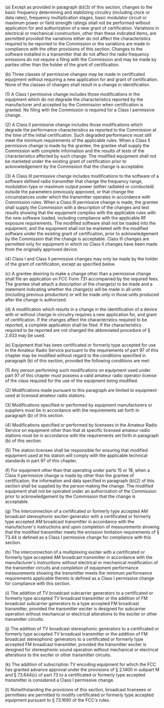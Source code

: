 (a) Except as provided in paragraph (b)(3) of this section, changes to the basic frequency determining and stabilizing circuitry (including clock or data rates), frequency multiplication stages, basic modulator circuit or maximum power or field strength ratings shall not be performed without application for and authorization of a new grant of certification. Variations in electrical or mechanical construction, other than these indicated items, are permitted provided the variations either do not affect the characteristics required to be reported to the Commission or the variations are made in compliance with the other provisions of this section. Changes to the software installed in a transmitter that do not affect the radio frequency emissions do not require a filing with the Commission and may be made by parties other than the holder of the grant of certification.

(b) Three classes of permissive changes may be made in certificated equipment without requiring a new application for and grant of certification. None of the classes of changes shall result in a change in identification.

(1) A Class I permissive change includes those modifications in the equipment which do not degrade the characteristics reported by the manufacturer and accepted by the Commission when certification is granted. No filing with the Commission is required for a Class I permissive change.

(2) A Class II permissive change includes those modifications which degrade the performance characteristics as reported to the Commission at the time of the initial certification. Such degraded performance must still meet the minimum requirements of the applicable rules. When a Class II permissive change is made by the grantee, the grantee shall supply the Commission with complete information and the results of tests of the characteristics affected by such change. The modified equipment shall not be marketed under the existing grant of certification prior to acknowledgement by the Commission that the change is acceptable.

(3) A Class III permissive change includes modifications to the software of a software defined radio transmitter that change the frequency range, modulation type or maximum output power (either radiated or conducted) outside the parameters previously approved, or that change the circumstances under which the transmitter operates in accordance with Commission rules. When a Class III permissive change is made, the grantee shall supply the Commission with a description of the changes and test results showing that the equipment complies with the applicable rules with the new software loaded, including compliance with the applicable RF exposure requirements. The modified software shall not be loaded into the equipment, and the equipment shall not be marketed with the modified software under the existing grant of certification, prior to acknowledgement by the Commission that the change is acceptable. Class III changes are permitted only for equipment in which no Class II changes have been made from the originally approved device.
                                    

(4) Class I and Class II permissive changes may only be made by the holder of the grant of certification, except as specified below.

(c) A grantee desiring to make a change other than a permissive change shall file an application on FCC Form 731 accompanied by the required fees. The grantee shall attach a description of the change(s) to be made and a statement indicating whether the change(s) will be made in all units (including previous production) or will be made only in those units produced after the change is authorized.

(d) A modification which results in a change in the identification of a device with or without change in circuitry requires a new application for, and grant of certification. If the changes affect the characteristics required to be reported, a complete application shall be filed. If the characteristics required to be reported are not changed the abbreviated procedure of § 2.933 may be used.

(e) Equipment that has been certificated or formerly type accepted for use in the Amateur Radio Service pursuant to the requirements of part 97 of this chapter may be modified without regard to the conditions specified in paragraph (b) of this section, provided the following conditions are met:

(1) Any person performing such modifications on equipment used under part 97 of this chapter must possess a valid amateur radio operator license of the class required for the use of the equipment being modified.

(2) Modifications made pursuant to this paragraph are limited to equipment used at licensed amateur radio stations.

(3) Modifications specified or performed by equipment manufacturers or suppliers must be in accordance with the requirements set forth in paragraph (b) of this section.

(4) Modifications specified or performed by licensees in the Amateur Radio Service on equipment other than that at specific licensed amateur radio stations must be in accordance with the requirements set forth in paragraph (b) of this section.

(5) The station licensee shall be responsible for ensuring that modified equipment used at his station will comply with the applicable technical standards in part 97 of this chapter.

(f) For equipment other than that operating under parts 15 or 18, when a Class II permissive change is made by other than the grantee of certification, the information and data specified in paragraph (b)(2) of this section shall be supplied by the person making the change. The modified equipment shall not be operated under an authorization of the Commission prior to acknowledgement by the Commission that the change is acceptable.

(g) The interconnection of a certificated or formerly type accepted AM broadcast stereophonic exciter-generator with a certificated or formerly type accepted AM broadcast transmitter in accordance with the manufacturer's instructions and upon completion of measurements showing that the modified transmitter meets the emission limitation requirements of § 73.44 is defined as a Class I permissive change for compliance with this section.

(h) The interconnection of a multiplexing exciter with a certificated or formerly type accepted AM broadcast transmitter in accordance with the manufacturer's instructions without electrical or mechanical modification of the transmitter circuits and completion of equipment performance measurements showing the transmitter meets the minimum performance requirements applicable thereto is defined as a Class I permissive change for compliance with this section.

(i) The addition of TV broadcast subcarrier generators to a certificated or formerly type accepted TV broadcast transmitter or the addition of FM broadcast subcarrier generators to a type accepted FM broadcast transmitter, provided the transmitter exciter is designed for subcarrier operation without mechanical or electrical alterations to the exciter or other transmitter circuits.

(j) The addition of TV broadcast stereophonic generators to a certificated or formerly type accepted TV broadcast transmitter or the addition of FM broadcast stereophonic generators to a certificated or formerly type accepted FM broadcast transmitter, provided the transmitter exciter is designed for stereophonic sound operation without mechanical or electrical alterations to the exciter or other transmitter circuits.

(k) The addition of subscription TV encoding equipment for which the FCC has granted advance approval under the provisions of § 2.1400 in subpart M and § 73.644(c) of part 73 to a certificated or formerly type accepted transmitter is considered a Class I permissive change.

(l) Notwithstanding the provisions of this section, broadcast licensees or permittees are permitted to modify certificated or formerly type accepted equipment pursuant to § 73.1690 of the FCC's rules.

